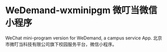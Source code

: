 # WeDemand-wxminipgm 微叮当微信小程序
WeChat mini-program version for WeDemand, a campus service App.
北京市微叮当科技有限公司旗下校园服务平台，微信小程序。

